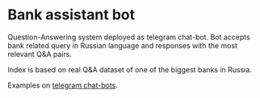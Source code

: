 # Bank assistant bot

 Question-Answering system deployed as telegram chat-bot. Bot accepts bank related query in Russian language and responses with the most relevant 
Q&A pairs.

Index is based on real Q&A dataset of one of the biggest banks in Russia.



Examples on [telegram chat-bots](https://github.com/python-telegram-bot/python-telegram-bot/blob/master/examples/README.md).
